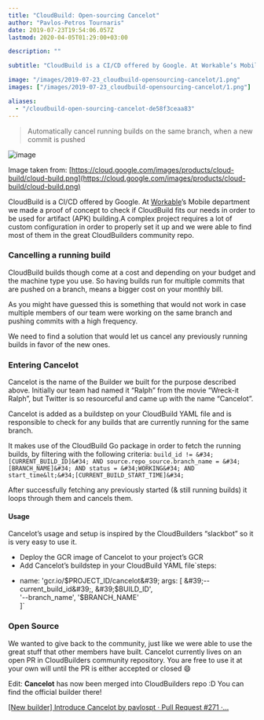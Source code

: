 ```yaml
---
title: "CloudBuild: Open-sourcing Cancelot"
author: "Pavlos-Petros Tournaris"
date: 2019-07-23T19:54:06.057Z
lastmod: 2020-04-05T01:29:00+03:00

description: ""

subtitle: "CloudBuild is a CI/CD offered by Google. At Workable’s Mobile department we made a proof of concept to check if CloudBuild fit’s our needs…"

image: "/images/2019-07-23_cloudbuild-opensourcing-cancelot/1.png"
images: ["/images/2019-07-23_cloudbuild-opensourcing-cancelot/1.png"]

aliases:
  - "/cloudbuild-open-sourcing-cancelot-de58f3ceaa83"
---
```


> Automatically cancel running builds on the same branch, when a new commit is pushed

![image](/posts/2019-07-23_cloudbuild-opensourcing-cancelot/images/1.png)

Image taken from: [https://cloud.google.com/images/products/cloud-build/cloud-build.png](https://cloud.google.com/images/products/cloud-build/cloud-build.png)

CloudBuild is a CI/CD offered by Google. At [Workable](https://medium.com/u/e5ecc5b405f2)’s Mobile department we made a proof of concept to check if CloudBuild fits our needs in order to be used for artifact (APK) building.A complex project requires a lot of custom configuration in order to properly set it up and we were able to find most of them in the great CloudBuilders community repo.

### Cancelling a running build

CloudBuild builds though come at a cost and depending on your budget and the machine type you use. So having builds run for multiple commits that are pushed on a branch, means a bigger cost on your monthly bill.

As you might have guessed this is something that would not work in case multiple members of our team were working on the same branch and pushing commits with a high frequency.

We need to find a solution that would let us cancel any previously running builds in favor of the new ones.

### Entering Cancelot

Cancelot is the name of the Builder we built for the purpose described above. Initially our team had named it “Ralph” from the movie “Wreck-it Ralph”, but Twitter is so resourceful and came up with the name “Cancelot”.

Cancelot is added as a buildstep on your CloudBuild YAML file and is responsible to check for any builds that are currently running for the same branch.

It makes use of the CloudBuild Go package in order to fetch the running builds, by filtering with the following criteria:
`build_id != &#34;[CURRENT_BUILD_ID]&#34; AND source.repo_source.branch_name = &#34;[BRANCH_NAME]&#34; AND status = &#34;WORKING&#34; AND start_time&lt;&#34;[CURRENT_BUILD_START_TIME]&#34;`

After successfully fetching any previously started (&amp; still running builds) it loops through them and cancels them.

#### Usage

Cancelot’s usage and setup is inspired by the CloudBuilders “slackbot” so it is very easy to use it.

- Deploy the GCR image of Cancelot to your project’s GCR
- Add Cancelot’s buildstep in your CloudBuild YAML file`steps:

* name: &#39;gcr.io/$PROJECT_ID/cancelot&#39;  
  args: [   
    &#39;--current_build_id&#39;, &#39;$BUILD_ID&#39;,  
   &#39;--branch_name&#39;, &#39;\$BRANCH_NAME&#39;  
  ]`

### Open Source

We wanted to give back to the community, just like we were able to use the great stuff that other members have built. Cancelot currently lives on an open PR in CloudBuilders community repository. You are free to use it at your own will until the PR is either accepted or closed 😄

Edit: **Cancelot** has now been merged into CloudBuilders repo :D You can find the official builder there!

[[New builder] Introduce Cancelot by pavlospt · Pull Request #271 ·…](https://github.com/GoogleCloudPlatform/cloud-builders-community/pull/271)
